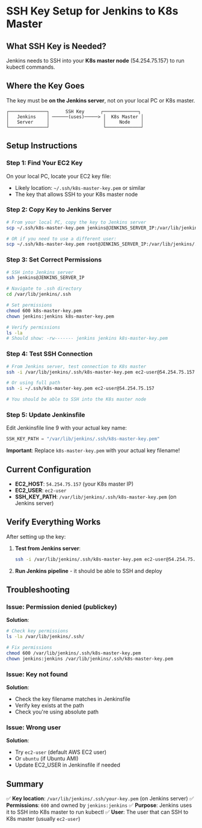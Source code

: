 # SSH Key Setup for Jenkins to K8s Master

## What SSH Key is Needed?

Jenkins needs to SSH into your **K8s master node** (54.254.75.157) to run kubectl commands.

## Where the Key Goes

The key must be **on the Jenkins server**, not on your local PC or K8s master.

```
┌──────────────┐      SSH Key      ┌─────────────┐
│   Jenkins    │ ──────(uses)─────> │  K8s Master │
│   Server     │                    │     Node    │
└──────────────┘                    └─────────────┘
```

## Setup Instructions

### Step 1: Find Your EC2 Key

On your local PC, locate your EC2 key file:
- Likely location: `~/.ssh/k8s-master-key.pem` or similar
- The key that allows SSH to your K8s master node

### Step 2: Copy Key to Jenkins Server

```bash
# From your local PC, copy the key to Jenkins server
scp ~/.ssh/k8s-master-key.pem jenkins@JENKINS_SERVER_IP:/var/lib/jenkins/.ssh/

# OR if you need to use a different user:
scp ~/.ssh/k8s-master-key.pem root@JENKINS_SERVER_IP:/var/lib/jenkins/.ssh/
```

### Step 3: Set Correct Permissions

```bash
# SSH into Jenkins server
ssh jenkins@JENKINS_SERVER_IP

# Navigate to .ssh directory
cd /var/lib/jenkins/.ssh

# Set permissions
chmod 600 k8s-master-key.pem
chown jenkins:jenkins k8s-master-key.pem

# Verify permissions
ls -la
# Should show: -rw------- jenkins jenkins k8s-master-key.pem
```

### Step 4: Test SSH Connection

```bash
# From Jenkins server, test connection to K8s master
ssh -i /var/lib/jenkins/.ssh/k8s-master-key.pem ec2-user@54.254.75.157

# Or using full path
ssh -i ~/.ssh/k8s-master-key.pem ec2-user@54.254.75.157

# You should be able to SSH into the K8s master node
```

### Step 5: Update Jenkinsfile

Edit Jenkinsfile line 9 with your actual key name:

```groovy
SSH_KEY_PATH = "/var/lib/jenkins/.ssh/k8s-master-key.pem"
```

**Important**: Replace `k8s-master-key.pem` with your actual key filename!

## Current Configuration

- **EC2_HOST**: `54.254.75.157` (your K8s master IP)
- **EC2_USER**: `ec2-user`
- **SSH_KEY_PATH**: `/var/lib/jenkins/.ssh/k8s-master-key.pem` (on Jenkins server)

## Verify Everything Works

After setting up the key:

1. **Test from Jenkins server**:
   ```bash
   ssh -i /var/lib/jenkins/.ssh/k8s-master-key.pem ec2-user@54.254.75.157
   ```

2. **Run Jenkins pipeline** - it should be able to SSH and deploy

## Troubleshooting

### Issue: Permission denied (publickey)

**Solution**:
```bash
# Check key permissions
ls -la /var/lib/jenkins/.ssh/

# Fix permissions
chmod 600 /var/lib/jenkins/.ssh/k8s-master-key.pem
chown jenkins:jenkins /var/lib/jenkins/.ssh/k8s-master-key.pem
```

### Issue: Key not found

**Solution**: 
- Check the key filename matches in Jenkinsfile
- Verify key exists at the path
- Check you're using absolute path

### Issue: Wrong user

**Solution**:
- Try `ec2-user` (default AWS EC2 user)
- Or `ubuntu` (if Ubuntu AMI)
- Update EC2_USER in Jenkinsfile if needed

## Summary

✅ **Key location**: `/var/lib/jenkins/.ssh/your-key.pem` (on Jenkins server)
✅ **Permissions**: `600` and owned by `jenkins:jenkins`
✅ **Purpose**: Jenkins uses it to SSH into K8s master to run kubectl
✅ **User**: The user that can SSH to K8s master (usually `ec2-user`)


